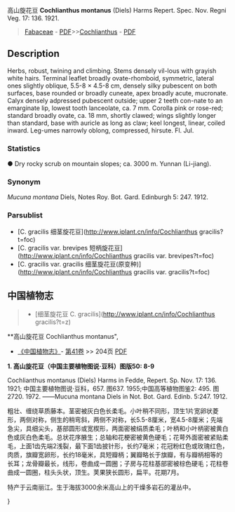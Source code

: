 高山旋花豆 **Cochlianthus montanus** (Diels) Harms Repert. Spec. Nov. Regni Veg. 17: 136. 1921.

> [Fabaceae](http://www.iplant.cn/info/Fabaceae?t=foc) - [PDF](http://www.iplant.cn/foc/pdf/Fabaceae.pdf)>>[Cochlianthus](http://www.iplant.cn/info/Cochlianthus?t=foc) - [PDF](http://www.iplant.cn/foc/pdf/Cochlianthus.pdf)

## Description

Herbs, robust, twining and climbing. Stems densely vil-lous with grayish white hairs. Terminal leaflet broadly ovate-rhomboid, symmetric, lateral ones slightly oblique, 5.5-8 × 4.5-8 cm, densely silky pubescent on both surfaces, base rounded or broadly cuneate, apex broadly acute, mucronate. Calyx densely adpressed pubescent outside; upper 2 teeth con-nate to an emarginate lip, lowest tooth lanceolate, ca. 7 mm. Corolla pink or rose-red; standard broadly ovate, ca. 18 mm, shortly clawed; wings slightly longer than standard, base with auricle as long as claw; keel longest, linear, coiled inward. Leg-umes narrowly oblong, compressed, hirsute. Fl. Jul.

### Statistics
● Dry rocky scrub on mountain slopes; ca. 3000 m. Yunnan (Li-jiang).

### Synonym
*Mucuna montana* Diels, Notes Roy. Bot. Gard. Edinburgh 5: 247. 1912.

### Parsublist

* [C.  gracilis  细茎旋花豆](http://www.iplant.cn/info/Cochlianthus gracilis?t=foc)
* [C.  gracilis var. brevipes  短柄旋花豆](http://www.iplant.cn/info/Cochlianthus gracilis var. brevipes?t=foc)
* [C.  gracilis var. gracilis  细茎旋花豆(原变种)](http://www.iplant.cn/info/Cochlianthus gracilis var. gracilis?t=foc)

## 中国植物志

> * [细茎旋花豆  C.  gracilis](http://www.iplant.cn/info/Cochlianthus gracilis?t=z)

**高山旋花豆 Cochlianthus montanus",

* [《中国植物志》](http://www.iplant.cn/frps)- [第41卷](http://www.iplant.cn/frps/vol/41) >> 204页 [PDF](http://www.iplant.cn/frps/pdf/41/204.pdf)

**1. 高山旋花豆（中国主要植物图说·豆科）图版50: 8-9**

Cochlianthus montanus (Diels) Harms in Fedde, Repert. Sp. Nov. 17: 136. 1921; 中国主要植物图说·豆科，657. 图637. 1955;中国高等植物图鉴2: 495. 图2720. 1972. ——Mucuna montana Diels in Not. Bot. Gard. Edinb. 5:247. 1912.

粗壮、缠绕草质藤本。茎密被灰白色长柔毛。小叶稍不同形，顶生1片宽卵状菱形，两侧对称，侧生的稍弯斜，两侧不对称，长5.5-8厘米，宽4.5-8厘米；先端急尖，具细尖头，基部圆形或宽楔形，两面密被绢质柔毛；叶柄和小叶柄密被黄白色或灰白色柔毛。总状花序腋生；总轴和花梗密被黄色硬毛；花萼外面密被紧贴柔毛，上面1齿先端2浅裂，最下面1齿披针形，长约7毫米；花冠粉红色或玫瑰红色，肉质，旗瓣宽卵形，长约18毫米，具短瓣柄；翼瓣略长于旗瓣，有与瓣柄相等的长耳；龙骨瓣最长，线形，卷曲成一圆圈；子房与花柱基部密被棕色硬毛；花柱卷曲成一圆圈，柱头头状，顶生。荚果狭长圆形，扁平。花期7月。

特产于云南丽江。生于海拔3000余米高山上的干燥多岩石的灌丛中。

}